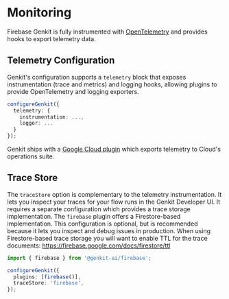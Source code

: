 # Monitoring

Firebase Genkit is fully instrumented with
[OpenTelemetry](https://opentelemetry.io/) and provides hooks to export
telemetry data.

## Telemetry Configuration

Genkit's configuration supports a `telemetry` block that exposes instrumentation (trace and metrics) and logging hooks, allowing plugins to provide OpenTelemetry and logging exporters.

```ts
configureGenkit({
  telemetry: {
    instrumentation: ...,
    logger: ...
  }
});
```

Genkit ships with a [Google Cloud plugin](./plugins/google-cloud.md) which exports telemetry to Cloud's operations suite.

## Trace Store

The `traceStore` option is complementary to the telemetry instrumentation. It
lets you inspect your traces for your flow runs in the Genkit Developer UI. It
requires a separate configuration which provides a trace storage implementation.
The `firebase` plugin offers a Firestore-based implementation. This
configuration is optional, but is recommended because it lets you inspect and
debug issues in production. When using Firestore-based trace storage you will
want to enable TTL for the trace documents:
https://firebase.google.com/docs/firestore/ttl

```ts
import { firebase } from '@genkit-ai/firebase';

configureGenkit({
  plugins: [firebase()],
  traceStore: 'firebase',
});
```
